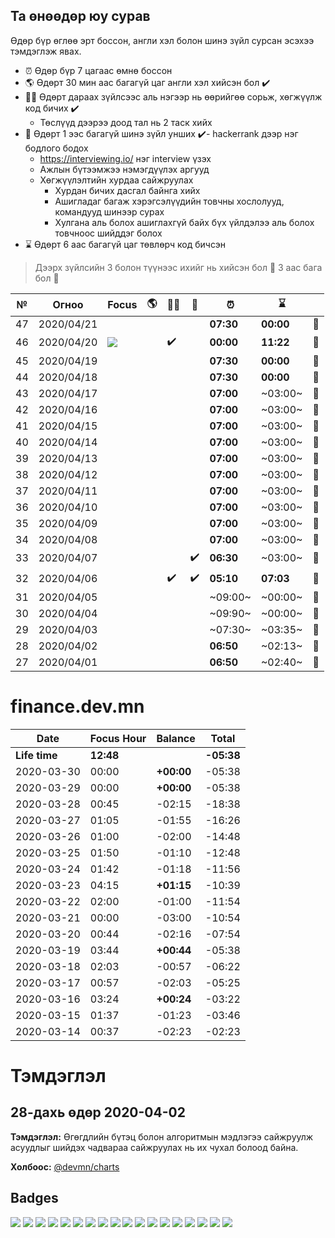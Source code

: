 ## Та өнөөдөр юу сурав

Өдөр бүр өглөө эрт боссон, англи хэл болон шинэ зүйл сурсан эсэхээ тэмдэглэж явах.

- :alarm_clock: Өдөр бүр 7 цагаас өмнө боссон
- :earth_americas: Өдөрт 30 мин аас багагүй цаг англи хэл хийсэн бол :heavy_check_mark:
- :man_technologist: Өдөрт дараах зүйлсээс аль нэгээр нь өөрийгөө сорьж, хөгжүүлж код бичих :heavy_check_mark:
  - Төслүүд дээрээ доод тал нь 2 таск хийх
- :open_book: Өдөрт 1 ээс багагүй шинэ зүйл унших :heavy_check_mark:- hackerrank дээр нэг бодлого бодох
  - https://interviewing.io/ нэг interview үзэх
  - Ажлын бүтээмжээ нэмэгдүүлэх аргууд
  - Хөгжүүлэлтийн хурдаа сайжруулах
    - Хурдан бичих дасгал байнга хийх
    - Ашигладаг багаж хэрэгсэлүүдийн товчны хослолууд, командууд шинээр сурах
    - Хулгана аль болох ашиглахгүй байх бүх үйлдэлээ аль болох товчноос шийддэг болох
- :hourglass: Өдөрт 6 аас багагүй цаг төвлөрч код бичсэн

> Дээрх зүйлсийн 3 болон түүнээс ихийг нь хийсэн бол :triangular_flag_on_post: 3 аас бага бол :poop:

| №   | Огноо      | Focus          | :earth_americas: | :man_technologist: | :open_book:        | :alarm_clock: | :hourglass: |                           |
| --- | ---------- | -------------- | ---------------- | ------------------ | ------------------ | ------------- | ----------- | ------------------------- |
| 47  | 2020/04/21 |                |                  |                    |                    | **07:30**     | **00:00**   | :triangular_flag_on_post: |
| 46  | 2020/04/20 | ![][intelligo] |                  | :heavy_check_mark: |                    | **00:00**     | **11:22**   | :triangular_flag_on_post: |
| 45  | 2020/04/19 |                |                  |                    |                    | **07:30**     | **00:00**   | :triangular_flag_on_post: |
| 44  | 2020/04/18 |                |                  |                    |                    | **07:30**     | **00:00**   | :triangular_flag_on_post: |
| 43  | 2020/04/17 |                |                  |                    |                    | **07:00**     | ~03:00~     | :poop:                    |
| 42  | 2020/04/16 |                |                  |                    |                    | **07:00**     | ~03:00~     | :poop:                    |
| 41  | 2020/04/15 |                |                  |                    |                    | **07:00**     | ~03:00~     | :poop:                    |
| 40  | 2020/04/14 |                |                  |                    |                    | **07:00**     | ~03:00~     | :poop:                    |
| 39  | 2020/04/13 |                |                  |                    |                    | **07:00**     | ~03:00~     | :poop:                    |
| 38  | 2020/04/12 |                |                  |                    |                    | **07:00**     | ~03:00~     | :poop:                    |
| 37  | 2020/04/11 |                |                  |                    |                    | **07:00**     | ~03:00~     | :poop:                    |
| 36  | 2020/04/10 |                |                  |                    |                    | **07:00**     | ~03:00~     | :poop:                    |
| 35  | 2020/04/09 |                |                  |                    |                    | **07:00**     | ~03:00~     | :poop:                    |
| 34  | 2020/04/08 |                |                  |                    |                    | **07:00**     | ~03:00~     | :poop:                    |
| 33  | 2020/04/07 |                |                  |                    | :heavy_check_mark: | **06:30**     | ~03:00~     | :poop:                    |
| 32  | 2020/04/06 |                |                  | :heavy_check_mark: | :heavy_check_mark: | **05:10**     | **07:03**   | :triangular_flag_on_post: |
| 31  | 2020/04/05 |                |                  |                    |                    | ~09:00~       | ~00:00~     | :poop:                    |
| 30  | 2020/04/04 |                |                  |                    |                    | ~09:90~       | ~00:00~     | :poop:                    |
| 29  | 2020/04/03 |                |                  |                    |                    | ~07:30~       | ~03:35~     | :poop:                    |
| 28  | 2020/04/02 |                |                  |                    |                    | **06:50**     | ~02:13~     | :poop:                    |
| 27  | 2020/04/01 |                |                  |                    |                    | **06:50**     | ~02:40~     | :poop:                    |

# finance.dev.mn

| Date          | Focus Hour | Balance    | Total      |
| ------------- | ---------- | ---------- | ---------- |
| **Life time** | **12:48**  |            | **-05:38** |
| 2020-03-30    | 00:00      | **+00:00** | -05:38     |
| 2020-03-29    | 00:00      | **+00:00** | -05:38     |
| 2020-03-28    | 00:45      | -02:15     | -18:38     |
| 2020-03-27    | 01:05      | -01:55     | -16:26     |
| 2020-03-26    | 01:00      | -02:00     | -14:48     |
| 2020-03-25    | 01:50      | -01:10     | -12:48     |
| 2020-03-24    | 01:42      | -01:18     | -11:56     |
| 2020-03-23    | 04:15      | **+01:15** | -10:39     |
| 2020-03-22    | 02:00      | -01:00     | -11:54     |
| 2020-03-21    | 00:00      | -03:00     | -10:54     |
| 2020-03-20    | 00:44      | -02:16     | -07:54     |
| 2020-03-19    | 03:44      | **+00:44** | -05:38     |
| 2020-03-18    | 02:03      | -00:57     | -06:22     |
| 2020-03-17    | 00:57      | -02:03     | -05:25     |
| 2020-03-16    | 03:24      | **+00:24** | -03:22     |
| 2020-03-15    | 01:37      | -01:23     | -03:46     |
| 2020-03-14    | 00:37      | -02:23     | -02:23     |

# Тэмдэглэл

## 28-дахь өдөр 2020-04-02

**Тэмдэглэл:** Өгөгдлийн бүтэц болон алгоритмын мэдлэгээ сайжруулж асуудлыг шийдэх чадвараа сайжруулах нь их чухал болоод байна.

**Холбоос:** [@devmn/charts](https://www.npmjs.com/package/@devmn/charts)

[11]: #11-дахь-өдөр-2020-03-16

## Badges

![][finf-dev] ![][finb-dev]
![][marketf-dev] ![][marketm-dev] ![][marketb-dev]
![][jishof-dev] ![][jishom-dev] ![][jishob-dev]
![][codegen-dev]
![][api-chatbot] ![][stu-chatbot] ![][sim-chatbot] ![][www-chatbot]
![][@devmn/charts] ![][@devmn/event-emitter] ![][@devmn/image-viewer] ![][@devmn/multi-select] ![][@devmn/stepper]

[intelligo]: https://img.shields.io/badge/intelligo.systems-4285f4?style=flat-square&logo=typescript
[devmn]: https://img.shields.io/badge/www.dev.mn-4285f4?style=flat-square&logo=typescript
[finf-dev]: https://img.shields.io/badge/finance-dev.mn-4285f4?style=flat-square&logo=angular
[finb-dev]: https://img.shields.io/badge/finance-dev.mn-4285f4?style=flat-square&logo=spring
[notes-dev]: https://img.shields.io/badge/notes-dev.mn-4285f4?style=flat-square&logo=angular
[codegen-dev]: https://img.shields.io/badge/codegen-dev.mn-4285f4?style=flat-square&logo=angular
[marketf-dev]: https://img.shields.io/badge/market-dev.mn-4285f4?style=flat-square&logo=angular
[marketm-dev]: https://img.shields.io/badge/market-dev.mn-4285f4?style=flat-square&logo=flutter
[marketb-dev]: https://img.shields.io/badge/market-dev.mn-4285f4?style=flat-square&logo=node.js
[jishof-dev]: https://img.shields.io/badge/jisho-dev.mn-4285f4?style=flat-square&logo=angular
[jishom-dev]: https://img.shields.io/badge/jisho-dev.mn-4285f4?style=flat-square&logo=flutter
[jishob-dev]: https://img.shields.io/badge/jisho-dev.mn-4285f4?style=flat-square&logo=node.js
[vue-dev]: https://img.shields.io/badge/vue-dev.mn-4285f4?style=flat-square&logo=vue.js
[rxjs-dev]: https://img.shields.io/badge/rxjs-dev.mn-4285f4?style=flat-square&logo=typescript
[api-chatbot]: https://img.shields.io/badge/backend-chatbots.mn-007acc?style=flat-square&logo=node.js
[stu-chatbot]: https://img.shields.io/badge/studio-chatbots.mn-007acc?style=flat-square&logo=angular
[sim-chatbot]: https://img.shields.io/badge/simulator-chatbots.mn-007acc?style=flat-square&logo=angular
[www-chatbot]: https://img.shields.io/badge/www-chatbots.mn-007acc?style=flat-square&logo=angular
[@devmn/charts]: https://img.shields.io/badge/@devmn/charts-007acc?style=flat-square&logo=npm
[@devmn/event-emitter]: https://img.shields.io/badge/@devmn/event--emitter-007acc?style=flat-square&logo=npm
[@devmn/image-viewer]: https://img.shields.io/badge/@devmn/image--viewer-007acc?style=flat-square&logo=npm
[@devmn/multi-select]: https://img.shields.io/badge/@devmn/multi--select-007acc?style=flat-square&logo=npm
[@devmn/stepper]: https://img.shields.io/badge/@devmn/stepper-007acc?style=flat-square&logo=npm
